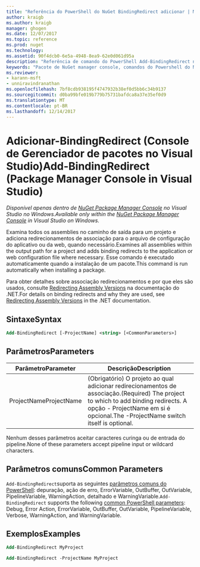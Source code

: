 ```yaml
---
title: "Referência do PowerShell do NuGet BindingRedirect adicionar | Microsoft Docs"
author: kraigb
ms.author: kraigb
manager: ghogen
ms.date: 12/07/2017
ms.topic: reference
ms.prod: nuget
ms.technology: 
ms.assetid: 90f4dcb0-6e5a-4948-8ea9-62e0d061d95a
description: "Referência de comando do PowerShell Add-BindingRedirect no Console do Gerenciador de pacotes do NuGet no Visual Studio."
keywords: "Pacote de NuGet manager console, comandos do Powershell do NuGet, referência do Powershell do NuGet, adicionar BindingRedirect"
ms.reviewer:
- karann-msft
- unniravindranathan
ms.openlocfilehash: 7bf8cdb938195f4747932b38ef0d5bb6c34b9137
ms.sourcegitcommit: d0ba99bfe019b779b75731bafdca8a37e35ef0d9
ms.translationtype: MT
ms.contentlocale: pt-BR
ms.lasthandoff: 12/14/2017
---
```

# <a name="add-bindingredirect-package-manager-console-in-visual-studio"></a><span data-ttu-id="ed986-104">Adicionar-BindingRedirect (Console de Gerenciador de pacotes no Visual Studio)</span><span class="sxs-lookup"><span data-stu-id="ed986-104">Add-BindingRedirect (Package Manager Console in Visual Studio)</span></span>

<span data-ttu-id="ed986-105">*Disponível apenas dentro de [NuGet Package Manager Console](Package-Manager-Console.md) no Visual Studio no Windows.*</span><span class="sxs-lookup"><span data-stu-id="ed986-105">*Available only within the [NuGet Package Manager Console](Package-Manager-Console.md) in Visual Studio on Windows.*</span></span>

<span data-ttu-id="ed986-106">Examina todos os assemblies no caminho de saída para um projeto e adiciona redirecionamentos de associação para o arquivo de configuração do aplicativo ou da web, quando necessário.</span><span class="sxs-lookup"><span data-stu-id="ed986-106">Examines all assemblies within the output path for a project and adds binding redirects to the application or web configuration file where necessary.</span></span> <span data-ttu-id="ed986-107">Esse comando é executado automaticamente quando a instalação de um pacote.</span><span class="sxs-lookup"><span data-stu-id="ed986-107">This command is run automatically when installing a package.</span></span>

<span data-ttu-id="ed986-108">Para obter detalhes sobre associação redirecionamentos e por que eles são usados, consulte [Redirecting Assembly Versions](https://docs.microsoft.com/dotnet/framework/configure-apps/redirect-assembly-versions) na documentação do .NET.</span><span class="sxs-lookup"><span data-stu-id="ed986-108">For details on binding redirects and why they are used, see [Redirecting Assembly Versions](https://docs.microsoft.com/dotnet/framework/configure-apps/redirect-assembly-versions) in the .NET documentation.</span></span>

## <a name="syntax"></a><span data-ttu-id="ed986-109">Sintaxe</span><span class="sxs-lookup"><span data-stu-id="ed986-109">Syntax</span></span>

```ps
Add-BindingRedirect [-ProjectName] <string> [<CommonParameters>]
```

## <a name="parameters"></a><span data-ttu-id="ed986-110">Parâmetros</span><span class="sxs-lookup"><span data-stu-id="ed986-110">Parameters</span></span>

| <span data-ttu-id="ed986-111">Parâmetro</span><span class="sxs-lookup"><span data-stu-id="ed986-111">Parameter</span></span> | <span data-ttu-id="ed986-112">Descrição</span><span class="sxs-lookup"><span data-stu-id="ed986-112">Description</span></span> |
| --- | --- |
| <span data-ttu-id="ed986-113">ProjectName</span><span class="sxs-lookup"><span data-stu-id="ed986-113">ProjectName</span></span> | <span data-ttu-id="ed986-114">(Obrigatório) O projeto ao qual adicionar redirecionamentos de associação.</span><span class="sxs-lookup"><span data-stu-id="ed986-114">(Required) The project to which to add binding redirects.</span></span> <span data-ttu-id="ed986-115">A opção - ProjectName em si é opcional.</span><span class="sxs-lookup"><span data-stu-id="ed986-115">The -ProjectName switch itself is optional.</span></span> |

<span data-ttu-id="ed986-116">Nenhum desses parâmetros aceitar caracteres curinga ou de entrada do pipeline.</span><span class="sxs-lookup"><span data-stu-id="ed986-116">None of these parameters accept pipeline input or wildcard characters.</span></span>

## <a name="common-parameters"></a><span data-ttu-id="ed986-117">Parâmetros comuns</span><span class="sxs-lookup"><span data-stu-id="ed986-117">Common Parameters</span></span>

<span data-ttu-id="ed986-118">`Add-BindingRedirect`suporta as seguintes [parâmetros comuns do PowerShell](http://go.microsoft.com/fwlink/?LinkID=113216): depuração, ação de erro, ErrorVariable, OutBuffer, OutVariable, PipelineVariable, WarningAction, detalhado e WarningVariable.</span><span class="sxs-lookup"><span data-stu-id="ed986-118">`Add-BindingRedirect` supports the following [common PowerShell parameters](http://go.microsoft.com/fwlink/?LinkID=113216): Debug, Error Action, ErrorVariable, OutBuffer, OutVariable, PipelineVariable, Verbose, WarningAction, and WarningVariable.</span></span>

## <a name="examples"></a><span data-ttu-id="ed986-119">Exemplos</span><span class="sxs-lookup"><span data-stu-id="ed986-119">Examples</span></span>

```ps
Add-BindingRedirect MyProject

Add-BindingRedirect -ProjectName MyProject
```